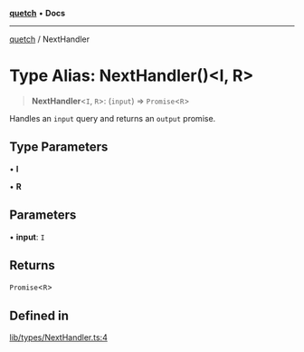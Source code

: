[**quetch**](../README.md) • **Docs**

***

[quetch](../README.md) / NextHandler

# Type Alias: NextHandler()\<I, R\>

> **NextHandler**\<`I`, `R`\>: (`input`) => `Promise`\<`R`\>

Handles an `input` query and returns an `output` promise.

## Type Parameters

• **I**

• **R**

## Parameters

• **input**: `I`

## Returns

`Promise`\<`R`\>

## Defined in

[lib/types/NextHandler.ts:4](https://github.com/nevoland/quetch/blob/b70842cb9761fe7c217edef26e0fbc90449abccb/lib/types/NextHandler.ts#L4)
